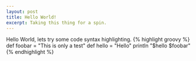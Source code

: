 ```yaml
---
layout: post
title: Hello World!
excerpt: Taking this thing for a spin.
---
```

Hello World, lets try some code syntax highlighting.
{% highlight groovy %}
def foobar = "This is only a test"
def hello = "Hello"
println "$hello $foobar"
{% endhighlight %}

